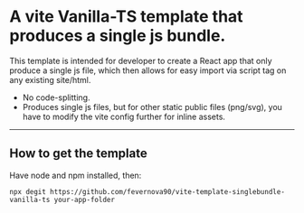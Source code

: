# A vite Vanilla-TS template that produces a single js bundle.

This template is intended for developer to create a React app that only produce a single js file, which then allows for easy import via script tag on any existing site/html.

- No code-splitting.
- Produces single js files, but for other static public files (png/svg), you have to modify the vite config further for inline assets.

---

## How to get the template

Have node and npm installed, then:

```
npx degit https://github.com/fevernova90/vite-template-singlebundle-vanilla-ts your-app-folder
```
